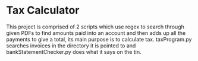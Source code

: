 # Tax Calculator

This project is comprised of 2 scripts which use regex to search through given PDFs to find amounts paid into an account and then adds up all the payments to give a total, its main purpose is to calculate tax. taxProgram.py searches invoices in the directory it is pointed to and bankStatementChecker.py does what it says on the tin. 
